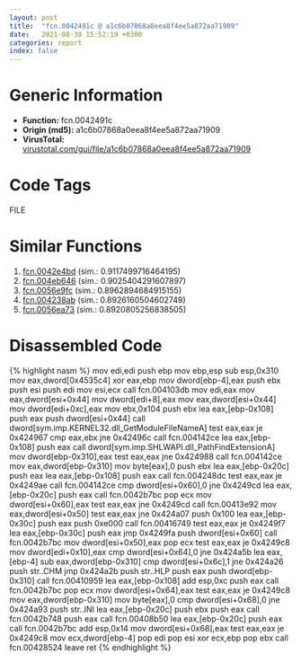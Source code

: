 ```yaml
---
layout: post
title:  "fcn.0042491c @ a1c6b07868a0eea8f4ee5a872aa71909"
date:   2021-08-30 15:52:19 +0300
categories: report
index: false
---
```


# Generic Information
- **Function:** fcn.0042491c
- **Origin (md5):** a1c6b07868a0eea8f4ee5a872aa71909
- **VirusTotal:** [virustotal.com/gui/file/a1c6b07868a0eea8f4ee5a872aa71909][virustotal_ref]

# Code Tags
<span class="tag" id="FILE">FILE</span>


# Similar Functions

1. [fcn.0042e4bd][similar_1_ref] (sim.: 0.9117499716464195)
2. [fcn.004eb646][similar_2_ref] (sim.: 0.9025404291607897)
3. [fcn.0056e9fc][similar_3_ref] (sim.: 0.8962894684915155)
4. [fcn.004238ab][similar_4_ref] (sim.: 0.8926160504602749)
5. [fcn.0056ea73][similar_5_ref] (sim.: 0.8920805256838505)


# Disassembled Code

{% highlight nasm %}
mov edi,edi
push ebp
mov ebp,esp
sub esp,0x310
mov eax,dword[0x4535c4]
xor eax,ebp
mov dword[ebp-4],eax
push ebx
push esi
push edi
mov esi,ecx
call fcn.004103db
mov edi,eax
mov eax,dword[esi+0x44]
mov dword[edi+8],eax
mov eax,dword[esi+0x44]
mov dword[edi+0xc],eax
mov ebx,0x104
push ebx
lea eax,[ebp-0x108]
push eax
push dword[esi+0x44]
call dword[sym.imp.KERNEL32.dll_GetModuleFileNameA]
test eax,eax
je 0x424967
cmp eax,ebx
jne 0x42496c
call fcn.004142ce
lea eax,[ebp-0x108]
push eax
call dword[sym.imp.SHLWAPI.dll_PathFindExtensionA]
mov dword[ebp-0x310],eax
test eax,eax
jne 0x424988
call fcn.004142ce
mov eax,dword[ebp-0x310]
mov byte[eax],0
push ebx
lea eax,[ebp-0x20c]
push eax
lea eax,[ebp-0x108]
push eax
call fcn.004248dc
test eax,eax
je 0x4249ae
call fcn.004142ce
cmp dword[esi+0x60],0
jne 0x4249cd
lea eax,[ebp-0x20c]
push eax
call fcn.0042b7bc
pop ecx
mov dword[esi+0x60],eax
test eax,eax
jne 0x4249cd
call fcn.00413e92
mov eax,dword[esi+0x50]
test eax,eax
jne 0x424a07
push 0x100
lea eax,[ebp-0x30c]
push eax
push 0xe000
call fcn.00416749
test eax,eax
je 0x4249f7
lea eax,[ebp-0x30c]
push eax
jmp 0x4249fa
push dword[esi+0x60]
call fcn.0042b7bc
mov dword[esi+0x50],eax
pop ecx
test eax,eax
je 0x4249c8
mov dword[edi+0x10],eax
cmp dword[esi+0x64],0
jne 0x424a5b
lea eax,[ebp-4]
sub eax,dword[ebp-0x310]
cmp dword[esi+0x6c],1
jne 0x424a26
push str..CHM
jmp 0x424a2b
push str..HLP
push eax
push dword[ebp-0x310]
call fcn.00410959
lea eax,[ebp-0x108]
add esp,0xc
push eax
call fcn.0042b7bc
pop ecx
mov dword[esi+0x64],eax
test eax,eax
je 0x4249c8
mov eax,dword[ebp-0x310]
mov byte[eax],0
cmp dword[esi+0x68],0
jne 0x424a93
push str..INI
lea eax,[ebp-0x20c]
push ebx
push eax
call fcn.0042b748
push eax
call fcn.00408b50
lea eax,[ebp-0x20c]
push eax
call fcn.0042b7bc
add esp,0x14
mov dword[esi+0x68],eax
test eax,eax
je 0x4249c8
mov ecx,dword[ebp-4]
pop edi
pop esi
xor ecx,ebp
pop ebx
call fcn.00428524
leave 
ret 
{% endhighlight %}


[similar_1_ref]: /report/fcn.0042e4bd@7b00dd8f2abf54a73bfb09681334ff78
[similar_2_ref]: /report/fcn.004eb646@9c2b894b84f59672d8be2e984066f76f
[similar_3_ref]: /report/fcn.0056e9fc@c60344b51fa39a329b92557d24ff7670
[similar_4_ref]: /report/fcn.004238ab@59aef7c08025d70f84c85db2092fc99e
[similar_5_ref]: /report/fcn.0056ea73@14b20b07906a36e23f2230c8042160f2
[virustotal_ref]: https://www.virustotal.com/gui/file/a1c6b07868a0eea8f4ee5a872aa71909